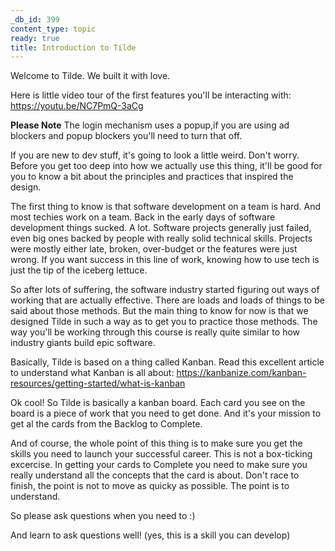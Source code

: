 ```yaml
---
_db_id: 399
content_type: topic
ready: true
title: Introduction to Tilde
---
```


Welcome to Tilde. We built it with love.

Here is little video tour of the first features you'll be interacting with: https://youtu.be/NC7PmQ-3aCg

**Please Note** The login mechanism uses a popup,if you are using ad blockers and popup blockers you'll need to turn that off.

If you are new to dev stuff, it's going to look a little weird. Don't worry. Before you get too deep into how we actually use this thing, it'll be good for you to know a bit about the principles and practices that inspired the design.

The first thing to know is that software development on a team is hard. And most techies work on a team. Back in the early days of software development things sucked. A lot. Software projects generally just failed, even big ones backed by people with really solid technical skills. Projects were mostly either late, broken, over-budget or the features were just wrong. If you want success in this line of work, knowing how to use tech is just the tip of the iceberg lettuce.

So after lots of suffering, the software industry started figuring out ways of working that are actually effective. There are loads and loads of things to be said about those methods. But the main thing to know for now is that we designed Tilde in such a way as to get you to practice those methods. The way you'll be working through this course is really quite similar to how industry giants build epic software.

Basically, Tilde is based on a thing called Kanban. Read this excellent article to understand what Kanban is all about: https://kanbanize.com/kanban-resources/getting-started/what-is-kanban

Ok cool! So Tilde is basically a kanban board. Each card you see on the board is a piece of work that you need to get done. And it's your mission to get al the cards from the Backlog to Complete.

And of course, the whole point of this thing is to make sure you get the skills you need to launch your successful career. This is not a box-ticking excercise. In getting your cards to Complete you need to make sure you really understand all the concepts that the card is about. Don't race to finish, the point is not to move as quicky as possible. The point is to understand.

So please ask questions when you need to :)

And learn to ask questions well! (yes, this is a skill you can develop)